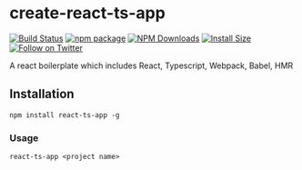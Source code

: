 # create-react-ts-app

[![Build Status](https://travis-ci.org/mbrn/react-ts-app.svg?branch=master)](https://travis-ci.org/mbrn/react-ts-app)
[![npm package](https://img.shields.io/npm/v/react-ts-app/latest.svg)](https://www.npmjs.com/package/react-ts-app)
[![NPM Downloads](https://img.shields.io/npm/dm/react-ts-app.svg?style=flat)](https://npmcharts.com/compare/react-ts-app?minimal=true)
[![Install Size](https://packagephobia.now.sh/badge?p=react-ts-app)](https://packagephobia.now.sh/result?p=react-ts-app)
[![Follow on Twitter](https://img.shields.io/twitter/follow/baranmehmet.svg?label=follow+baranmehmet)](https://twitter.com/baranmehmet)

A react boilerplate which includes React, Typescript, Webpack, Babel, HMR

## Installation
    npm install react-ts-app -g

### Usage
    react-ts-app <project name>
